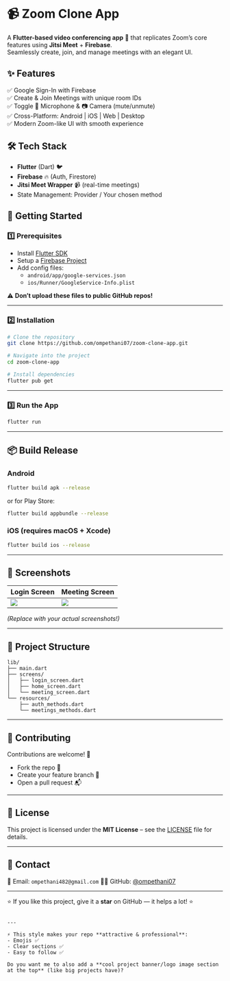 # 📹 Zoom Clone App

A **Flutter-based video conferencing app** 🎯 that replicates Zoom’s core features using **Jitsi Meet** + **Firebase**.  
Seamlessly create, join, and manage meetings with an elegant UI.

## ✨ Features

✅ Google Sign-In with Firebase  
✅ Create & Join Meetings with unique room IDs  
✅ Toggle 🎤 Microphone & 📷 Camera (mute/unmute)  
✅ Cross-Platform: Android | iOS | Web | Desktop  
✅ Modern Zoom-like UI with smooth experience  

## 🛠️ Tech Stack

- **Flutter** (Dart) 🐦  
- **Firebase** 🔥 (Auth, Firestore)  
- **Jitsi Meet Wrapper** 📹 (real-time meetings)  
- State Management: Provider / Your chosen method  


## 🚀 Getting Started

### 1️⃣ Prerequisites
- Install [Flutter SDK](https://docs.flutter.dev/get-started/install)  
- Setup a [Firebase Project](https://firebase.google.com/)  
- Add config files:  
  - `android/app/google-services.json`  
  - `ios/Runner/GoogleService-Info.plist`  

⚠️ **Don’t upload these files to public GitHub repos!**

---

### 2️⃣ Installation
```bash
# Clone the repository
git clone https://github.com/ompethani07/zoom-clone-app.git

# Navigate into the project
cd zoom-clone-app

# Install dependencies
flutter pub get
````

---

### 3️⃣ Run the App

```bash
flutter run
```

---

## 📦 Build Release

### Android

```bash
flutter build apk --release
```

or for Play Store:

```bash
flutter build appbundle --release
```

### iOS (requires macOS + Xcode)

```bash
flutter build ios --release
```

---

## 📸 Screenshots

| Login Screen           | Meeting Screen           |
| ---------------------- | ------------------------ |
| ![](path/to/login.png) | ![](path/to/meeting.png) |

*(Replace with your actual screenshots!)*

---

## 📂 Project Structure

```
lib/
├── main.dart
├── screens/
│   ├── login_screen.dart
│   ├── home_screen.dart
│   └── meeting_screen.dart
└── resources/
    ├── auth_methods.dart
    └── meetings_methods.dart
```

---

## 🤝 Contributing

Contributions are welcome! 🎉

* Fork the repo 🍴
* Create your feature branch 🌱
* Open a pull request 📬

---

## 📜 License

This project is licensed under the **MIT License** – see the [LICENSE](LICENSE) file for details.

---

## 💌 Contact

📧 Email: `ompethani482@gmail.com`
👨‍💻 GitHub: [@ompethani07](https://github.com/ompethani07)

---

⭐ If you like this project, give it a **star** on GitHub — it helps a lot! ⭐

```

---

⚡ This style makes your repo **attractive & professional**:  
- Emojis ✅  
- Clear sections ✅  
- Easy to follow ✅  

Do you want me to also add a **cool project banner/logo image section at the top** (like big projects have)?
```
